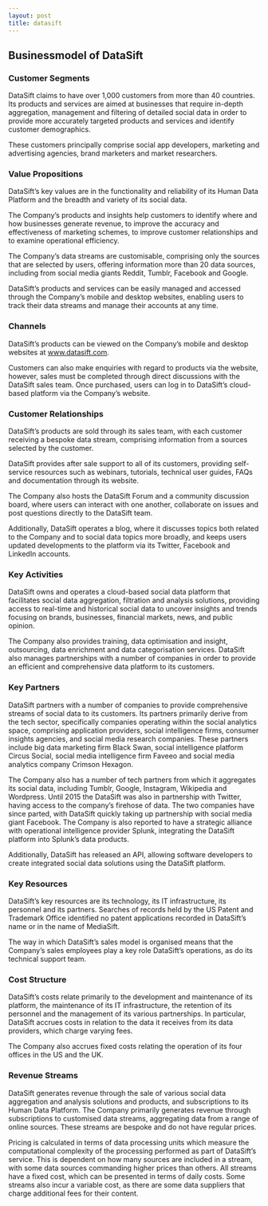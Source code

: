 ```yaml
---
layout: post
title: datasift
---
```


Businessmodel of DataSift
--------------------------

### Customer Segments

DataSift claims to have over 1,000 customers from more than 40 countries. Its products and services are aimed at businesses that require in-depth aggregation, management and filtering of detailed social data in order to provide more accurately targeted products and services and identify customer demographics.

These customers principally comprise social app developers, marketing and advertising agencies, brand marketers and market researchers.

### Value Propositions

DataSift’s key values are in the functionality and reliability of its Human Data Platform and the breadth and variety of its social data.

The Company’s products and insights help customers to identify where and how businesses generate revenue, to improve the accuracy and effectiveness of marketing schemes, to improve customer relationships and to examine operational efficiency.

The Company’s data streams are customisable, comprising only the sources that are selected by users, offering information more than 20 data sources, including from social media giants Reddit, Tumblr, Facebook and Google.

DataSift’s products and services can be easily managed and accessed through the Company’s mobile and desktop websites, enabling users to track their data streams and manage their accounts at any time.

### Channels

DataSift’s products can be viewed on the Company’s mobile and desktop websites at www.datasift.com.

Customers can also make enquiries with regard to products via the website, however, sales must be completed through direct discussions with the DataSift sales team. Once purchased, users can log in to DataSift’s cloud-based platform via the Company’s website.

### Customer Relationships

DataSift’s products are sold through its sales team, with each customer receiving a bespoke data stream, comprising information from a sources selected by the customer.

DataSift provides after sale support to all of its customers, providing self-service resources such as webinars, tutorials, technical user guides, FAQs and documentation through its website.

The Company also hosts the DataSift Forum and a community discussion board, where users can interact with one another, collaborate on issues and post questions directly to the DataSift team.

Additionally, DataSift operates a blog, where it discusses topics both related to the Company and to social data topics more broadly, and keeps users updated developments to the platform via its Twitter, Facebook and LinkedIn accounts.

### Key Activities

DataSift owns and operates a cloud-based social data platform that facilitates social data aggregation, filtration and analysis solutions, providing access to real-time and historical social data to uncover insights and trends focusing on brands, businesses, financial markets, news, and public opinion.

The Company also provides training, data optimisation and insight, outsourcing, data enrichment and data categorisation services. DataSift also manages partnerships with a number of companies in order to provide an efficient and comprehensive data platform to its customers.

### Key Partners

DataSift partners with a number of companies to provide comprehensive streams of social data to its customers. Its partners primarily derive from the tech sector, specifically companies operating within the social analytics space, comprising application providers, social intelligence firms, consumer insights agencies, and social media research companies. These partners include big data marketing firm Black Swan, social intelligence platform Circus Social, social media intelligence firm Faveeo and social media analytics company Crimson Hexagon.

The Company also has a number of tech partners from which it aggregates its social data, including Tumblr, Google, Instagram, Wikipedia and Wordpress. Until 2015 the DataSift was also in partnership with Twitter, having access to the company’s firehose of data. The two companies have since parted, with DataSift quickly taking up partnership with social media giant Facebook. The Company is also reported to have a strategic alliance with operational intelligence provider Splunk, integrating the DataSift platform into Splunk’s data products.

Additionally, DataSift has released an API, allowing software developers to create integrated social data solutions using the DataSift platform.

### Key Resources

DataSift’s key resources are its technology, its IT infrastructure, its personnel and its partners. Searches of records held by the US Patent and Trademark Office identified no patent applications recorded in DataSift’s name or in the name of MediaSift.

The way in which DataSift’s sales model is organised means that the Company’s sales employees play a key role DataSift’s operations, as do its technical support team.

### Cost Structure

DataSift’s costs relate primarily to the development and maintenance of its platform, the maintenance of its IT infrastructure, the retention of its personnel and the management of its various partnerships. In particular, DataSift accrues costs in relation to the data it receives from its data providers, which charge varying fees.

The Company also accrues fixed costs relating the operation of its four offices in the US and the UK.

### Revenue Streams

DataSift generates revenue through the sale of various social data aggregation and analysis solutions and products, and subscriptions to its Human Data Platform. The Company primarily generates revenue through subscriptions to customised data streams, aggregating data from a range of online sources. These streams are bespoke and do not have regular prices.

Pricing is calculated in terms of data processing units which measure the computational complexity of the processing performed as part of DataSift’s service. This is dependent on how many sources are included in a stream, with some data sources commanding higher prices than others. All streams have a fixed cost, which can be presented in terms of daily costs. Some streams also incur a variable cost, as there are some data suppliers that charge additional fees for their content.
